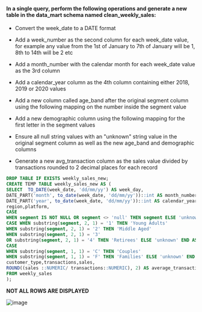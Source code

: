 #### In a single query, perform the following operations and generate a new table in the data_mart schema named clean_weekly_sales:

- Convert the week_date to a DATE format

- Add a week_number as the second column for each week_date value, for example any value from the 1st of January to 7th of January will be 1, 8th to 14th will be 2 etc

- Add a month_number with the calendar month for each week_date value as the 3rd column

- Add a calendar_year column as the 4th column containing either 2018, 2019 or 2020 values

- Add a new column called age_band after the original segment column using the following mapping on the number inside the segment value

- Add a new demographic column using the following mapping for the first letter in the segment values

- Ensure all null string values with an "unknown" string value in the original segment column as well as the new age_band and demographic columns

- Generate a new avg_transaction column as the sales value divided by transactions rounded to 2 decimal places for each record

```sql
DROP TABLE IF EXISTS weekly_sales_new;
CREATE TEMP TABLE weekly_sales_new AS (
SELECT 	TO_DATE(week_date, 'dd/mm/yy') AS week_day,	
DATE_PART('month', to_date(week_date, 'dd/mm/yy'))::int AS month_number,
DATE_PART('year', to_date(week_date, 'dd/mm/yy'))::int AS calendar_year,
region,platform,
CASE
WHEN segment IS NOT NULL OR segment <> 'null' THEN segment ELSE 'unknown' END AS segment,
CASE WHEN substring(segment, 2, 1) = '1' THEN 'Young Adults'
WHEN substring(segment, 2, 1) = '2' THEN 'Middle Aged'
WHEN substring(segment, 2, 1) = '3'
OR substring(segment, 2, 1) = '4' THEN 'Retirees' ELSE 'unknown' END AS age_band,
CASE
WHEN substring(segment, 1, 1) = 'C' THEN 'Couples'
WHEN substring(segment, 1, 1) = 'F' THEN 'Families' ELSE 'unknown' END AS demographics,
customer_type,transactions,sales,
ROUND((sales ::NUMERIC/ transactions::NUMERIC), 2) AS average_transactions
FROM weekly_sales
);
```
**NOT ALL ROWS ARE DISPLAYED**

![image](https://github.com/shivin316/8_Week_SQL_Challenge/assets/122541994/69674361-9b17-4033-87fd-af485e7f8f2c)
